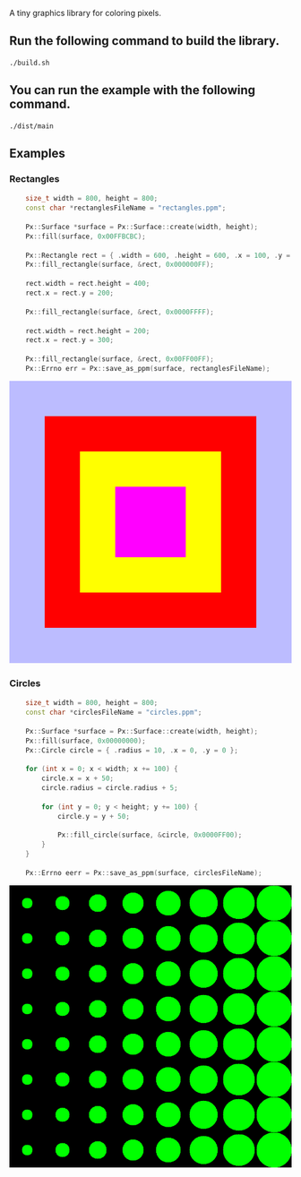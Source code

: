A tiny graphics library for coloring pixels.

## Run the following command to build the library.

```
./build.sh
```

## You can run the example with the following command.

```
./dist/main
```

## Examples

### Rectangles

```cpp
    size_t width = 800, height = 800;
    const char *rectanglesFileName = "rectangles.ppm";

    Px::Surface *surface = Px::Surface::create(width, height);
    Px::fill(surface, 0x00FFBCBC);

    Px::Rectangle rect = { .width = 600, .height = 600, .x = 100, .y = 100 };
    Px::fill_rectangle(surface, &rect, 0x000000FF);

    rect.width = rect.height = 400;
    rect.x = rect.y = 200;

    Px::fill_rectangle(surface, &rect, 0x0000FFFF);

    rect.width = rect.height = 200;
    rect.x = rect.y = 300;

    Px::fill_rectangle(surface, &rect, 0x00FF00FF);
    Px::Errno err = Px::save_as_ppm(surface, rectanglesFileName);
```

![Rectangles](./examples/rectangles.png)

### Circles

```cpp
    size_t width = 800, height = 800;
    const char *circlesFileName = "circles.ppm";

    Px::Surface *surface = Px::Surface::create(width, height);
    Px::fill(surface, 0x00000000);
    Px::Circle circle = { .radius = 10, .x = 0, .y = 0 };

    for (int x = 0; x < width; x += 100) {
        circle.x = x + 50;
        circle.radius = circle.radius + 5;

        for (int y = 0; y < height; y += 100) {
            circle.y = y + 50;

            Px::fill_circle(surface, &circle, 0x0000FF00);
        }
    }

    Px::Errno eerr = Px::save_as_ppm(surface, circlesFileName);
```

![Circles](./examples/circles.png)
